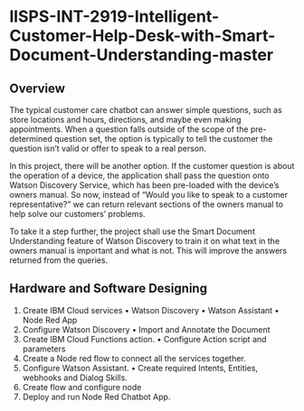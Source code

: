 # llSPS-INT-2919-Intelligent-Customer-Help-Desk-with-Smart-Document-Understanding-master

## Overview
The typical customer care chatbot can answer simple questions, such as store locations and hours, directions, and maybe even making appointments. When a question falls outside of the scope of the pre-determined question set, the option is typically to tell the customer the question isn’t valid or offer to speak to a real person.

In this project, there will be another option. If the customer question is about the operation of a device, the application shall pass the question onto Watson Discovery Service, which has been pre-loaded with the device’s owners manual. So now, instead of “Would you like to speak to a customer representative?” we can return relevant sections of the owners manual to help solve our customers’ problems.

To take it a step further, the project shall use the Smart Document Understanding feature of Watson Discovery to train it on what text in the owners manual is important and what is not. This will improve the answers returned from the queries.

## Hardware and Software Designing
1. Create IBM Cloud services
• Watson Discovery
• Watson Assistant
• Node Red App
2. Configure Watson Discovery
• Import and Annotate the Document
3. Create IBM Cloud Functions action.
• Configure Action script and parameters
4. Create a Node red flow to connect all the services together.
5. Configure Watson Assistant.
• Create required Intents, Entities, webhooks and Dialog Skills.
6. Create flow and configure node
7. Deploy and run Node Red Chatbot App.
